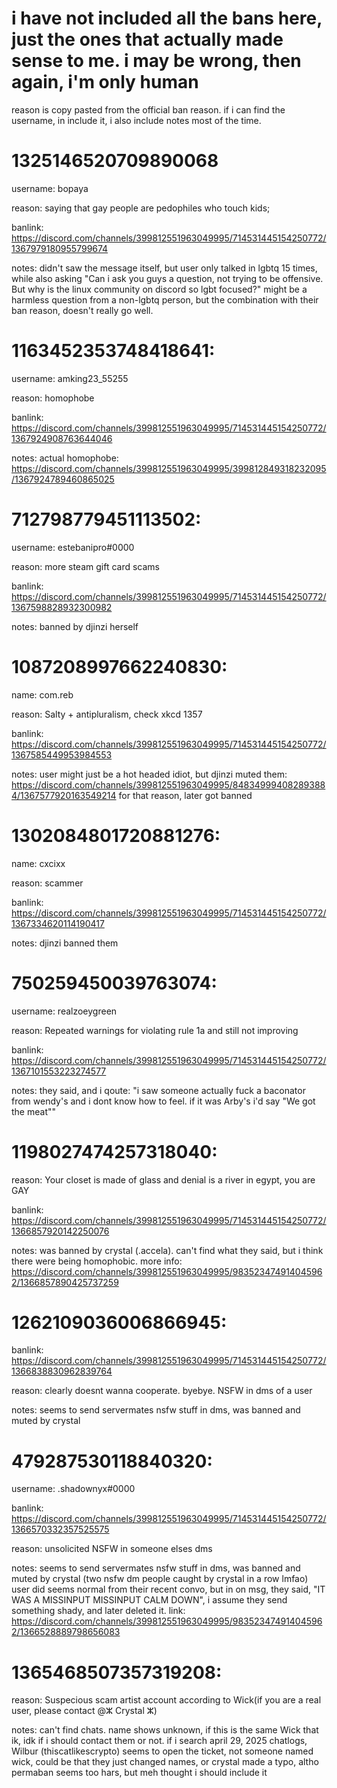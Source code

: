 # i have not included all the bans here, just the ones that actually made sense to me. i may be wrong, then again, i'm only human

reason is copy pasted from the official ban reason. if i can find the username, in include it, i also include notes most
of the time.

# 1325146520709890068
username: bopaya

reason: saying that gay people are pedophiles who touch kids; 

banlink: https://discord.com/channels/399812551963049995/714531445154250772/1367979180955799674

notes: didn't saw the message itself, but user only talked in lgbtq 15 times, while also asking "Can i ask you guys a
question, not trying to be offensive. But why is the linux community on discord so lgbt focused?" might be a harmless
question from a non-lgbtq person, but the combination with their ban reason, doesn't really go well.

# 1163452353748418641:

username: amking23_55255

reason: homophobe

banlink: https://discord.com/channels/399812551963049995/714531445154250772/1367924908763644046

notes: actual homophobe: https://discord.com/channels/399812551963049995/399812849318232095/1367924789460865025

# 712798779451113502:

username: estebanipro#0000

reason: more steam gift card scams

banlink: https://discord.com/channels/399812551963049995/714531445154250772/1367598828932300982

notes: banned by djinzi herself

# 1087208997662240830:

name: com.reb

reason: Salty + antipluralism, check xkcd 1357

banlink: https://discord.com/channels/399812551963049995/714531445154250772/1367585449953984553

notes: user might just be a hot headed idiot, but djinzi muted them:
https://discord.com/channels/399812551963049995/848349994082893884/1367577920163549214 for that reason, later got
banned 

# 1302084801720881276:

name: cxcixx

reason: scammer

banlink: https://discord.com/channels/399812551963049995/714531445154250772/1367334620114190417

notes: djinzi banned them

# 750259450039763074:

username: realzoeygreen

reason: Repeated warnings for violating rule 1a and still not improving

banlink: https://discord.com/channels/399812551963049995/714531445154250772/1367101553223274577

notes: they said, and i qoute: "i saw someone actually fuck a baconator from wendy's and i dont know how to feel. if
it was Arby's i'd say "We got the meat""

# 1198027474257318040:

reason: Your closet is made of glass and denial is a river in egypt, you are GAY

banlink: https://discord.com/channels/399812551963049995/714531445154250772/1366857920142250076

notes: was banned by crystal (.accela). can't find what they said, but i think there were being homophobic.
more info: https://discord.com/channels/399812551963049995/983523474914045962/1366857890425737259

# 1262109036006866945:

banlink: https://discord.com/channels/399812551963049995/714531445154250772/1366838830962839764

reason: clearly doesnt wanna cooperate. byebye. NSFW in dms of a user

notes: seems to send servermates nsfw stuff in dms, was banned and muted by crystal

# 479287530118840320:

username: .shadownyx#0000

banlink: https://discord.com/channels/399812551963049995/714531445154250772/1366570332357525575

reason: unsolicited NSFW in someone elses dms

notes: seems to send servermates nsfw stuff in dms, was banned and muted by crystal (two nsfw dm people caught by
crystal in a row lmfao) user did seems normal from their recent convo, but in on msg, they said, "IT WAS A MISSINPUT
MISSINPUT CALM DOWN", i assume they send something shady, and later deleted it. link: https://discord.com/channels/399812551963049995/983523474914045962/1366528889798656083

# 1365468507357319208:

reason: Suspecious scam artist account according to Wick(if you are a real user, please contact @ⵣ Crystal ⵣ)

notes: can't find chats. name shows unknown, if this is the same Wick that ik, idk if i should contact them or not. if i
search april 29, 2025 chatlogs, Wilbur (thiscatlikescrypto) seems to open the ticket, not someone named wick, could be
that they just changed names, or crystal made a typo, altho permaban seems too hars, but meh thought i should include it
